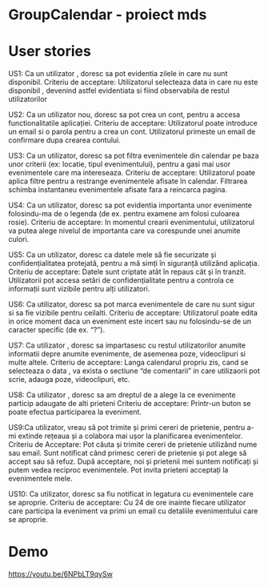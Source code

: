 # GroupCalendar - proiect mds
# User stories 
US1: Ca un utilizator , doresc sa pot evidentia zilele in care nu sunt disponibil.
Criteriu de acceptare:
Utilizatorul selecteaza data in care nu este disponibil , devenind astfel evidentiata si fiind observabila de restul utilizatorilor

US2: Ca un utilizator nou, doresc sa pot crea un cont, pentru a accesa functionalitatile aplicației.
Criteriu de acceptare:
Utilizatorul poate introduce un email si o parola pentru a crea un cont.
Utilizatorul primeste un email de confirmare dupa crearea contului.

US3: Ca un utilizator, doresc sa pot filtra evenimentele din calendar pe baza unor criterii (ex: locatie, tipul evenimentului), pentru a gasi mai usor evenimentele care ma intereseaza.
Criteriu de acceptare:
Utilizatorul poate aplica filtre pentru a restrange evenimentele afisate în calendar.
Filtrarea schimba instantaneu evenimentele afisate fara a reincarca pagina.

US4: Ca un utilizator, doresc sa pot evidentia importanta unor evenimente folosindu-ma de o legenda (de ex. pentru examene am folosi culoarea rosie).
Criteriu de acceptare:
In momentul crearii evenimentului, utilizatorul va putea alege nivelul de importanta care va corespunde unei anumite culori.

US5: Ca un utilizator, doresc ca datele mele să fie securizate și confidențialitatea protejată, pentru a mă simți în siguranță utilizând aplicația.
Criteriu de acceptare:
Datele sunt criptate atât în repaus cât și în tranzit.
Utilizatorii pot accesa setări de confidențialitate pentru a controla ce informații sunt vizibile pentru alți utilizatori.

US6: Ca utilizator, doresc sa pot marca evenimentele de care nu sunt sigur si sa fie vizibile pentru ceilalti.
Criteriu de acceptare:
Utilizatorul poate edita in orice moment daca un eveniment este incert sau nu folosindu-se de un caracter specific (de ex. “?”).

US7: Ca utilizator , doresc sa impartasesc cu restul utilizatorilor anumite informatii depre anumite evenimente, de asemenea poze, videoclipuri si multe altele.
Criteriu de acceptare:
Langa calendarul propriu zis, cand se selecteaza o data , va exista o sectiune “de comentarii” in care utilizaorii pot scrie, adauga poze, videoclipuri, etc.

US8: Ca utilizator , doresc sa am dreptul de a alege la ce evenimente particip adaugate de alti prieteni
Criteriu de acceptare:
Printr-un buton se poate efectua participarea la eveniment.

 

US9:Ca utilizator, vreau să pot trimite și primi cereri de prietenie, pentru a-mi extinde rețeaua și a colabora mai ușor la planificarea evenimentelor.
Criteriu de Acceptare:
Pot căuta și trimite cereri de prietenie utilizând nume sau email.
Sunt notificat când primesc cereri de prietenie și pot alege să accept sau să refuz.
După acceptare, noi și prietenii mei suntem notificați și putem vedea reciproc evenimentele.
Pot invita prieteni acceptați la evenimentele mele.

US10: Ca utilizator, doresc sa fiu notificat in legatura cu evenimentele care se aproprie.
Criteriu de acceptare:
Cu 24 de ore inainte fiecare utilizator care participa la eveniment va primi un email cu detaliile evenimentului care se aproprie.
# Demo
https://youtu.be/6NPbLT9qySw


